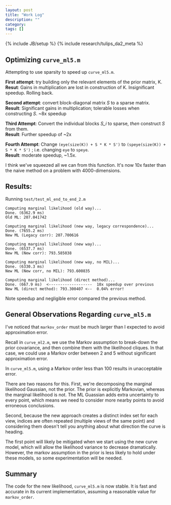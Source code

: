 ```yaml
---
layout: post
title: "Work Log"
description: ""
category: 
tags: []
---
```

{% include JB/setup %}
{% include research/tulips_da2_meta %}

Optimizing `curve_ml5.m`
-------------------------

Attempting to use sparsity to speed up `curve_ml5.m`.

**First attempt**: try building only the relevant elements of the prior matrix, K.  
**Resut**: Gains in multiplication are lost in construction of K.  Insignificant speedup.  Rolling back.

**Second attempt**: convert block-diagonal matrix *S* to a sparse matrix.  
**Result**: Significant gains in multiplication; tolerable losses when constructing *S*.  ~8x speedup

**Third Attempt**: Convert the individual blocks *S_i* to sparse, *then* construct *S* from them.  
**Result**: Further speedup of ~2x

**Fourth Attempt**:  Change `(eye(size(K)) + S * K * S')` to `(speye(size(K)) + S * K * S')` ; i.e. changing `eye` to `speye`.  
**Result**: moderate speedup, ~1.5x.

I think we've squeezed all we can from this function.  It's now 10x faster than the naive method on a problem with 4000-dimensions.

Results: 
------------------------------------
Running `test/test_ml_end_to_end_2.m`

    Computing marginal likelihood (old way)...
    Done. (6362.9 ms)
    Old ML: 207.041742
    
    Computing marginal likelihood (new way, legacy correspondence)...
    Done. (7655.2 ms)
    New ML (Legacy corr): 207.700616
    
    Computing marginal likelihood (new way)...
    Done. (6537.7 ms)
    New ML (New corr): 793.585038
    
    Computing marginal likelihood (new way, no MIL)...
    Done. (6330.3 ms)
    New ML (New corr, no MIL): 793.600835
    
    Computing marginal likelihood (direct method)...
    Done. (667.9 ms)  <-------------------  10x speedup over previous
    New ML (direct method): 793.300407 <--  0.04% error!

Note speedup and negligible error compared the previous method.

General Observations Regarding `curve_ml5.m`
--------------
I've noticed that `markov_order` must be much larger than I expected to avoid approximation error.

Recall in `curve_ml2.m`, we use the Markov assumption to break-down the prior covariance, and then combine them with the likelihood cliques.  In that case, we could use a Markov order between 2 and 5 without significant approximation error.

In `curve_ml5.m`, using a Markov order less than 100 results in unacceptable error.  

There are two reasons for this.  First, we're decomposing the marginal likelihood Gaussian, not the prior.  The prior is explicitly Markovian, whereas the marginal likelihood is not.  The ML Guassian adds extra uncertainty to every point, which means we need to consider more nearby points to avoid erroneous conclusions.  

Second, because the new approach creates a distinct index set for each view, indices are often repeated (multiple views of the same point) and considering them doesn't tell you anything about what direction the curve is heading.  

The first point will likely be mitigated when we start using the new curve model, which will allow the likelihood variance to decrease dramatically.  However, the markov assumption in the prior is less likely to hold under these models, so some experimentation will be needed.

Summary
----------

The code for the new likelihood, `curve_ml5.m` is now stable.  It is fast and accurate in its current implementation, assuming a reasonable value for `markov_order`.
